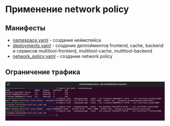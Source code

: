 # Применение network policy

## Манифесты
 - [namespace.yaml](k8s/calico-homework/namespace.yaml) - создание неймспейса
 - [deployments.yaml](k8s/calico-homework/deployments.yaml) - создание деплойментов frontend, cache, backend и сервисов multitool-frontend, multitool-cache, multitool-backend
 - [network_policy.yaml](k8s/calico-homework/network_policy.yaml) - создание network policy

## Ограничение трафика
![k8s-networkpolicy](pictures/k8s-networkpolicy.png)
